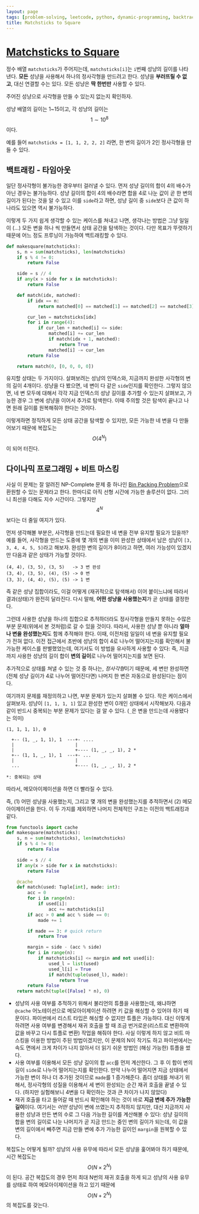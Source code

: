 ```yaml
---
layout: page
tags: [problem-solving, leetcode, python, dynamic-programming, backtracking]
title: Matchsticks to Square
---
```


# [Matchsticks to Square](https://leetcode.com/problems/matchsticks-to-square/)

 정수 배열 `matchsticks`가 주어지는데, `matchsticks[i]`는 `i`번째
 성냥의 길이를 나타낸다. **모든** 성냥을 사용해서 하나의 정사각형을
 만드려고 한다. 성냥을 **부러뜨릴 수 없고**, 대신 연결할 수는
 있다. 모든 성냥은 **딱 한번만** 사용할 수 있다.

 주어진 성냥으로 사각형을 만들 수 있는지 없는지 확인하자.

 성냥 배열의 길이는 1~15이고, 각 성냥의 길이는 $$ 1 \sim 10^8 $$ 이다.

 예를 들어 `matchsticks = [1, 1, 2, 2, 2]` 라면, 한 변의 길이가 2인
 정사각형을 만들 수 있다.

## 백트래킹 - 타임아웃

 일단 정사각형이 불가능한 경우부터 걸러낼 수 있다. 먼저 성냥 길이의
 합이 4의 배수가 아닌 경우는 불가능하다. 성냥 길이의 합이 4의 배수라면
 합을 4로 나눈 값이 곧 한 변의 길이가 된다는 것을 알 수 있고 이를
 `side`라고 하면, 성냥 길이 중 `side`보다 큰 값이 하나라도 있으면 역시
 불가능하다.

 이렇게 두 가지 쉽게 생각할 수 있는 케이스를 쳐내고 나면, 생각나는
 방법은 그냥 일일이 (...) 모든 변을 하나 씩 만들면서 상태 공간을
 탐색하는 것이다. 다만 목표가 뚜렷하기 때문에 어느 정도 프루닝이
 가능하여 백트래킹할 수 있다.

```python
def makesquare(matchsticks):
    s, n = sum(matchsticks), len(matchsticks)
    if s % 4 != 0:
        return False

    side = s // 4
    if any(x > side for x in matchsticks):
        return False

    def match(idx, matched):
        if idx == n:
            return matched[0] == matched[1] == matched[2] == matched[3] == side

        cur_len = matchsticks[idx]
        for i in range(4):
            if cur_len + matched[i] <= side:
                matched[i] += cur_len
                if match(idx + 1, matched):
                    return True
                matched[i] -= cur_len
        return False

    return match(0, [0, 0, 0, 0])
```

 유지할 상태는 두 가지이다. 살펴보려는 성냥의 인덱스와, 지금까지
 완성한 사각형의 변의 길이 4개이다. 성냥을 다 봤으면, 네 변이 다 같은
 `side`인지를 확인한다. 그렇지 않으면, 네 변 모두에 대해서 각각 지금
 인덱스의 성냥 길이를 추가할 수 있는지 살펴보고, 가능한 경우 그 변에
 성냥을 이어서 추가로 탐색한다. 이때 주의할 것은 탐색이 끝나고 나면
 원래 길이를 원복해줘야 한다는 것이다.

 이렇게하면 정직하게 모든 상태 공간을 탐색할 수 있지만, 모든 가능한 네
 변을 다 만들어보기 때문에 복잡도는 $$O(4^N)$$이 되어 터진다.

## 다이나믹 프로그래밍 + 비트 마스킹

 사실 이 문제는 잘 알려진 NP-Complete 문제 중 하나인 [Bin Packing
 Problem](https://en.wikipedia.org/wiki/Bin_packing_problem)으로
 환원할 수 있는 문제라고 한다. 한마디로 아직 선형 시간에 가능한
 솔루션이 없다. 그러니 최선을 다해도 지수 시간이다. 그렇지만
 $$4^N$$보다는 더 줄일 여지가 있다.

 먼저 생각해볼 부분은, 사각형을 만드는데 필요한 네 변을 전부 유지할
 필요가 있을까? 예를 들어, 사각형을 만드는 도중에 몇 개의 변을 이미
 완성한 상태에서 남은 성냥이 `[3, 3, 4, 4, 5, 5]`라고 해보자. 완성한
 변의 길이가 8이라고 하면, 여러 가능성이 있겠지만 다음과 같은 상태가
 가능할 것이다.

```
(4, 4), (3, 5), (3, 5)   -> 3 변 완성
(3, 4), (3, 5), (4), (5) -> 0 변
(3, 3), (4, 4), (5), (5) -> 1 변
```

 즉 같은 성냥 집합이라도, 이걸 어떻게 (재귀적으로 탐색해서) 이어
 붙이느냐에 따라서 결과(상태)가 완전히 달라진다. 다시 말해, **어떤
 성냥을 사용했는지**가 곧 상태를 결정한다.

 그런데 사용한 성냥을 하나의 집합으로 추적하더라도 정사각형을 만들지
 못하는 수많은 부분 문제(위에서 본 것처럼)로 갈 수 있을
 것이다. 따라서, 사용한 성냥 뿐 아니라 **얼마나 변을 완성했는지**도
 함께 추적해야 한다. 이때, 이전처럼 일일이 네 변을 유지할 필요가 전혀
 없다. 이전 접근에서 초반에 성냥의 합이 4로 나누어 떨어지는지를
 확인해서 불가능한 케이스를 판별했었는데, 여기서도 이 방법을 유사하게
 사용할 수 있다: 즉, 지금까지 사용한 성냥의 길이 합이 **변의 길이**로
 나누어 떨어지는지를 보면 된다.

 추가적으로 상태를 쳐낼 수 있는 것 중 하나는, *정사각형*이기 때문에,
 세 변만 완성하면 (전체 성냥 길이가 4로 나누어 떨어진다면) 나머지 한
 변은 자동으로 완성된다는 점이다.

 여기까지 문제를 재정의하고 나면, 부분 문제가 있는지 살펴볼 수
 있다. 작은 케이스에서 살펴보자. 성냥이 `[1, 1, 1, 1]` 있고 완성한
 변이 0개인 상태에서 시작해보자. 다음과 같이 반드시 중복되는 부분
 문제가 있다는 걸 알 수 있다. (`_`은 변을 만드는데 사용됐다는 의미)

```
(1, 1, 1, 1), 0

  +-- (1, _, 1, 1), 1  ---+- ....
  |                       |
  |                       +---- (1, _, _, 1), 2 *
  +-- (1, 1, _, 1), 1  ---+- ...
  |                       |
  ...                     +---- (1, _, _, 1), 2 *

*: 중복되는 상태
```

 따라서, 메모아이제이션을 하면 더 빨라질 수 있다.

 즉, (1) 어떤 성냥을 사용했는지, 그리고 몇 개의 변을 완성했는지를
 추적하면서 (2) 메모아이제이션을 한다. 이 두 가지를 제외하면 나머지
 전체적인 구조는 이전의 백트래킹과 같다.

```python
from functools import cache
def makesquare(matchsticks):
    s, n = sum(matchsticks), len(matchsticks)
    if s % 4 != 0:
        return False

    side = s // 4
    if any(x > side for x in matchsticks):
        return False

    @cache
    def match(used: Tuple[int], made: int):
        acc = 0
        for i in range(n):
            if used[i]:
                acc += matchsticks[i]
        if acc > 0 and acc % side == 0:
            made += 1

        if made == 3: # quick return
            return True

        margin = side - (acc % side)
        for i in range(n):
            if matchsticks[i] <= margin and not used[i]:
                used_l = list(used)
                used_l[i] = True
                if match(tuple(used_l), made):
                    return True
        return False
    return match(tuple([False] * n), 0)
```

 - 성냥의 사용 여부를 추적하기 위해서 불리언의 튜플을 사용했는데,
   왜냐하면 `@cache` 어노테이션으로 메모아이제이션 하려면 키 값을
   해싱할 수 있어야 하기 때문이다. 파이썬에서 리스트 타입은 해싱할 수
   없지만 튜플은 가능하다. 대신 이렇게 하려면 사용 여부를 변경해서
   재귀 호출을 할 때 조금 번거로운(리스트로 변환하여 값을 바꾸고 다시
   튜플로 변환) 작업을 해줘야 한다. 사실 이렇게 하지 않고 비트
   마스킹을 이용한 방법이 주된 방법이겠지만, 이 문제의 N이 작기도 하고
   파이썬에서는 속도 면에서 크게 차이가 나지 않아서 더 읽기 쉬운
   방법인 (해싱 가능한) 튜플을 썼다.
 - 사용 여부를 이용해서 모든 성냥 길이의 합 `acc`를 먼저 계산한다. 그
   후 이 합이 변의 길이 `side`로 나누어 떨어지는지를 확인한다. 만약
   나누어 떨어지면 지금 상태에서 가능한 변이 하나 더 추가된 것이므로
   `made`를 1 증가해준다. 좀더 상태를 쳐내기 위해서, 정사각형의 성질을
   이용해서 세 변이 완성되는 순간 재귀 호출을 끝낼 수 있다. (하지만
   실험해보니 4변을 다 확인하는 것과 큰 차이가 나지 않았다)
 - 재귀 호출을 타고 들어갈 때 반드시 확인해야 하는 것이 바로 **지금
   변에 추가 가능한 길이**이다. 여기서는 *어떤* 성냥이 변에 쓰였는지
   추적하지 않지만, 대신 지금까지 사용한 성냥과 만든 변의 수로 그 다음
   가능한 길이를 계산해볼 수 있다: 성냥 길이의 합을 변의 길이로 나눈
   나머지가 곧 지금 만드는 중인 변의 길이가 되는데, 이 값을 변의
   길이에서 빼주면 지금 만들 변에 추가 가능한 길이인 `margin`을 원복할
   수 있다.

 복잡도는 어떻게 될까? 성냥의 사용 유무에 따라서 모든 성냥을 훑어봐야
 하기 때문에, 시간 복잡도는 $$O(N \times 2^N)$$이 된다. 공간 복잡도의
 경우 먼저 최대 N번의 재귀 호출을 하게 되고 성냥의 사용 유무를 상태로
 하여 메모아이제이션을 하고 있기 때문에 $$O(N + 2^N)$$의 복잡도를
 갖는다.

